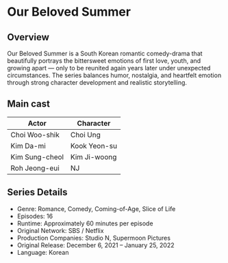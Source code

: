 # Our Beloved Summer

## Overview

Our Beloved Summer is a South Korean romantic comedy-drama that beautifully portrays the bittersweet emotions of first love, youth, and growing apart — only to be reunited again years later under unexpected circumstances. The series balances humor, nostalgia, and heartfelt emotion through strong character development and realistic storytelling.

## Main cast
| Actor | Character
|-----------|-----------|
| Choi Woo-shik | Choi Ung |
| Kim Da-mi | Kook Yeon-su |
| Kim Sung-cheol | Kim Ji-woong |
| Roh Jeong-eui | NJ |

## Series Details
- Genre: Romance, Comedy, Coming-of-Age, Slice of Life
- Episodes: 16
- Runtime: Approximately 60 minutes per episode
- Original Network: SBS / Netflix
- Production Companies: Studio N, Supermoon Pictures
- Original Release: December 6, 2021 – January 25, 2022
- Language: Korean


